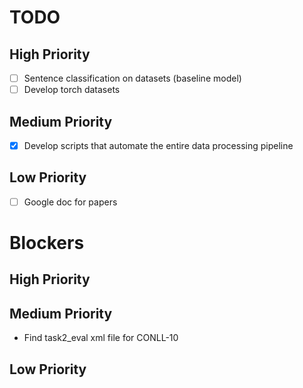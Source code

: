 # TODO

## High Priority

- [ ] Sentence classification on datasets (baseline model)
- [ ] Develop torch datasets

## Medium Priority

- [X] Develop scripts that automate the entire data processing pipeline

## Low Priority

- [ ] Google doc for papers

# Blockers

## High Priority


## Medium Priority

- Find task2_eval xml file for CONLL-10 

## Low Priority


